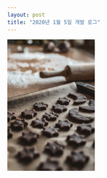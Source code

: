 ```yaml
---
layout: post
title: "2020년 1월 5일 개발 로그"
---
```


<img width="200" id="input" src="/assets/images/first.jpg">

<div id="chart_div" style="width: 900px; height: 500px;"></div>

<script type="text/javascript">
  function create_histogram() {
    // adjust output rectangle
    let o = document.getElementById('input');
    document.getElementById('output').width = o.clientWidth;
    document.getElementById('output').height = o.clientHeight;
    let input = cv.imread('input');
    cv.cvtColor(input, input, cv.COLOR_RGBA2GRAY);
    let output = new Array(256);
    for(let i = 0; i < 256; i++) {
      output[i] = 0;
    }
    for(let y = 0; y < input.rows; y++) {
      for(let x = 0; x < input.cols; x++) {
        output[input.ucharAt(y, x)]++;
      }
    }
    for(let i = 0; i < 256; i++) {
      console.log(output[i]);
    }
    input.delete();
    google.charts.load("current", {packages:["corechart"]});
      google.charts.setOnLoadCallback(drawChart);
      function drawChart() {
        var data = google.visualization.arrayToDataTable([
          ['Dinosaur', 'Length'],
          ['Acrocanthosaurus (top-spined lizard)', 12.2],
          ['Albertosaurus (Alberta lizard)', 9.1],
          ['Allosaurus (other lizard)', 12.2],
          ['Apatosaurus (deceptive lizard)', 22.9],
          ['Archaeopteryx (ancient wing)', 0.9],
          ['Argentinosaurus (Argentina lizard)', 36.6],
          ['Baryonyx (heavy claws)', 9.1],
          ['Brachiosaurus (arm lizard)', 30.5],
          ['Ceratosaurus (horned lizard)', 6.1],
          ['Coelophysis (hollow form)', 2.7],
          ['Compsognathus (elegant jaw)', 0.9],
          ['Deinonychus (terrible claw)', 2.7],
          ['Diplodocus (double beam)', 27.1],
          ['Dromicelomimus (emu mimic)', 3.4],
          ['Gallimimus (fowl mimic)', 5.5],
          ['Mamenchisaurus (Mamenchi lizard)', 21.0],
          ['Megalosaurus (big lizard)', 7.9],
          ['Microvenator (small hunter)', 1.2],
          ['Ornithomimus (bird mimic)', 4.6],
          ['Oviraptor (egg robber)', 1.5],
          ['Plateosaurus (flat lizard)', 7.9],
          ['Sauronithoides (narrow-clawed lizard)', 2.0],
          ['Seismosaurus (tremor lizard)', 45.7],
          ['Spinosaurus (spiny lizard)', 12.2],
          ['Supersaurus (super lizard)', 30.5],
          ['Tyrannosaurus (tyrant lizard)', 15.2],
          ['Ultrasaurus (ultra lizard)', 30.5],
          ['Velociraptor (swift robber)', 1.8]]);

        var options = {
          title: 'Lengths of dinosaurs, in meters',
          legend: { position: 'none' },
        };

        var chart = new google.visualization.Histogram(document.getElementById('chart_div'));
        chart.draw(data, options);

  }
  dispatch(create_histogram);
</script>
